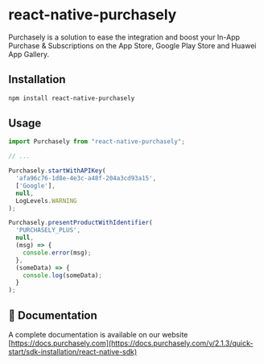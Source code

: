 # react-native-purchasely

Purchasely is a solution to ease the integration and boost your In-App Purchase & Subscriptions on the App Store, Google Play Store and Huawei App Gallery.

## Installation

```sh
npm install react-native-purchasely
```

## Usage

```js
import Purchasely from "react-native-purchasely";

// ...

Purchasely.startWithAPIKey(
  'afa96c76-1d8e-4e3c-a48f-204a3cd93a15',
  ['Google'],
  null,
  LogLevels.WARNING
);

Purchasely.presentProductWithIdentifier(
  'PURCHASELY_PLUS',
  null,
  (msg) => {
    console.error(msg);
  },
  (someData) => {
    console.log(someData);
  }
);
```

## 🏁 Documentation

A complete documentation is available on our website [https://docs.purchasely.com](https://docs.purchasely.com/v/2.1.3/quick-start/sdk-installation/react-native-sdk)
